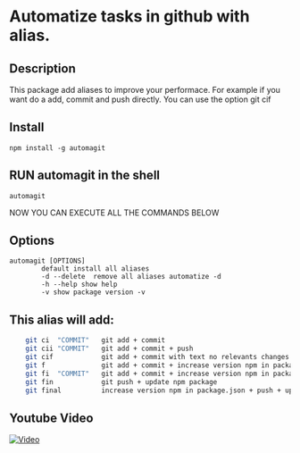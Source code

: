 # Automatize tasks in github with alias. 
## Description
 This package add aliases to improve your performace. For example if you want
 do a add, commit and push directly. You can use the option git cif

## Install

```npm install -g automagit```

## RUN automagit in the shell

```automagit```


NOW YOU CAN EXECUTE ALL THE COMMANDS BELOW


## Options

```
automagit [OPTIONS]
        default install all aliases
		-d --delete  remove all aliases automatize -d
		-h --help show help
		-v show package version -v
```

## This alias will add:

```bash
    git ci  "COMMIT"   git add + commit
	git cii "COMMIT"   git add + commit + push
	git cif            git add + commit with text no relevants changes + push
	git f              git add + commit + increase version npm in package.json + push + update npm package
	git fi  "COMMIT"   git add + commit + increase version npm in package.json + push + update npm package
	git fin            git push + update npm package
	git final          increase version npm in package.json + push + update npm package
```

## Youtube Video


[![Video](http://oi67.tinypic.com/34eqqsy.jpg)](https://www.youtube.com/watch?v=xr9-FqQ2NzM&feature=youtu.be)

